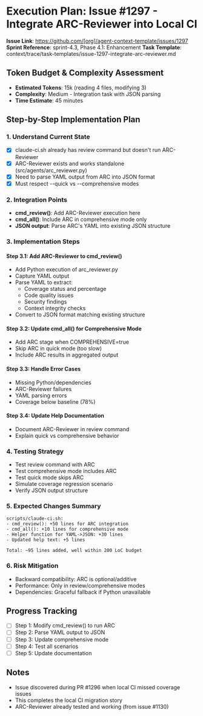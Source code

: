 # Execution Plan: Issue #1297 - Integrate ARC-Reviewer into Local CI

**Issue Link**: https://github.com/[org]/agent-context-template/issues/1297
**Sprint Reference**: sprint-4.3, Phase 4.1: Enhancement
**Task Template**: context/trace/task-templates/issue-1297-integrate-arc-reviewer.md

## Token Budget & Complexity Assessment
- **Estimated Tokens**: 15k (reading 4 files, modifying 3)
- **Complexity**: Medium - Integration task with JSON parsing
- **Time Estimate**: 45 minutes

## Step-by-Step Implementation Plan

### 1. Understand Current State
- [x] claude-ci.sh already has review command but doesn't run ARC-Reviewer
- [x] ARC-Reviewer exists and works standalone (src/agents/arc_reviewer.py)
- [x] Need to parse YAML output from ARC into JSON format
- [x] Must respect --quick vs --comprehensive modes

### 2. Integration Points
- **cmd_review()**: Add ARC-Reviewer execution here
- **cmd_all()**: Include ARC in comprehensive mode only
- **JSON output**: Parse ARC's YAML into existing JSON structure

### 3. Implementation Steps

#### Step 3.1: Add ARC-Reviewer to cmd_review()
- Add Python execution of arc_reviewer.py
- Capture YAML output
- Parse YAML to extract:
  - Coverage status and percentage
  - Code quality issues
  - Security findings
  - Context integrity checks
- Convert to JSON format matching existing structure

#### Step 3.2: Update cmd_all() for Comprehensive Mode
- Add ARC stage when COMPREHENSIVE=true
- Skip ARC in quick mode (too slow)
- Include ARC results in aggregated output

#### Step 3.3: Handle Error Cases
- Missing Python/dependencies
- ARC-Reviewer failures
- YAML parsing errors
- Coverage below baseline (78%)

#### Step 3.4: Update Help Documentation
- Document ARC-Reviewer in review command
- Explain quick vs comprehensive behavior

### 4. Testing Strategy
- Test review command with ARC
- Test comprehensive mode includes ARC
- Test quick mode skips ARC
- Simulate coverage regression scenario
- Verify JSON output structure

### 5. Expected Changes Summary
```
scripts/claude-ci.sh:
- cmd_review(): +50 lines for ARC integration
- cmd_all(): +10 lines for comprehensive mode
- Helper function for YAML->JSON: +30 lines
- Updated help text: +5 lines

Total: ~95 lines added, well within 200 LoC budget
```

### 6. Risk Mitigation
- Backward compatibility: ARC is optional/additive
- Performance: Only in review/comprehensive modes
- Dependencies: Graceful fallback if Python unavailable

## Progress Tracking
- [ ] Step 1: Modify cmd_review() to run ARC
- [ ] Step 2: Parse YAML output to JSON
- [ ] Step 3: Update comprehensive mode
- [ ] Step 4: Test all scenarios
- [ ] Step 5: Update documentation

## Notes
- Issue discovered during PR #1296 when local CI missed coverage issues
- This completes the local CI migration story
- ARC-Reviewer already tested and working (from issue #1130)
